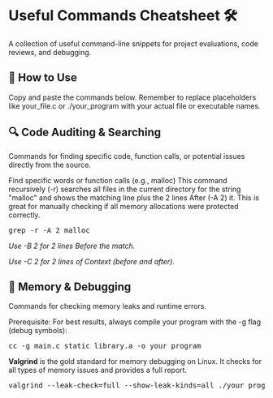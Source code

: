 # Useful Commands Cheatsheet 🛠️
A collection of useful command-line snippets for project evaluations, code reviews, and debugging.

## 🚀 How to Use
Copy and paste the commands below. Remember to replace placeholders like your_file.c or ./your_program with your actual file or executable names.

## 🔍 Code Auditing & Searching
Commands for finding specific code, function calls, or potential issues directly from the source.

Find specific words or function calls (e.g., malloc)
This command recursively (-r) searches all files in the current directory for the string "malloc" and shows the matching line plus the 2 lines After (-A 2) it. This is great for manually checking if all memory allocations were protected correctly.

<pre>
grep -r -A 2 malloc
</pre>

_Use -B 2 for 2 lines Before the match._

_Use -C 2 for 2 lines of Context (before and after)._

## 🧠 Memory & Debugging
Commands for checking memory leaks and runtime errors.

Prerequisite: For best results, always compile your program with the -g flag (debug symbols): 

<pre>
cc -g main.c static_library.a -o your_program
</pre>

**Valgrind** is the gold standard for memory debugging on Linux. It checks for all types of memory issues and provides a full report.

<pre>
valgrind --leak-check=full --show-leak-kinds=all ./your_program
</pre>

